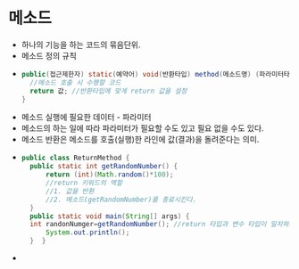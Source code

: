 # 메소드  
* 하나의 기능을 하는 코드의 묶음단위.
* 메소드 정의 규칙
* ```java
  public(접근제한자) static(예약어) void(반환타입) method(메소드명) (파라미터타입 파라미터명, ...) {
    //메소드 호출 시 수행할 코드
    return 값; //반환타입에 맞게 return 값을 설정
  }
  ``` 
* 메소드 실행에 필요한 데이터 - 파라미터
* 메소드의 하는 일에 따라 파라미터가 필요할 수도 있고 필요 없을 수도 있다.
* 메소드 반환은 메소드를 호출(실행)한 라인에 값(결과)을 돌려준다는 의미.
* ```java
  public class ReturnMethod {
	public static int getRandomNumber() {
		return (int)(Math.random()*100);
		//return 키워드의 역할
		//1. 값을 반환
		//2. 메소드(getRandomNumber)를 종료시킨다.
	}
	public static void main(String[] args) {
    int randonNumger=getRandomNumber(); //return 타입과 변수 타입이 일치하도록
		System.out.println();
 	}  }

*
